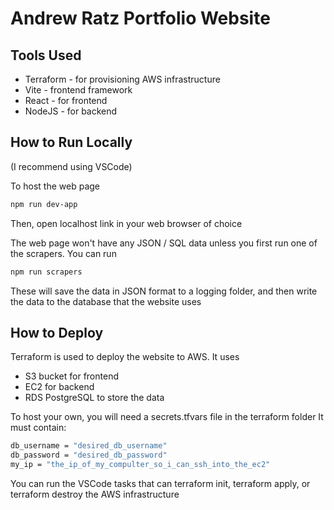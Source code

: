 # Andrew Ratz Portfolio Website

## Tools Used

- Terraform - for provisioning AWS infrastructure
- Vite - frontend framework
- React - for frontend
- NodeJS - for backend

## How to Run Locally

(I recommend using VSCode)

To host the web page
```sh
npm run dev-app
```
Then, open localhost link in your web browser of choice

The web page won't have any JSON / SQL data unless you first run one of the scrapers. You can run
```sh
npm run scrapers
```
These will save the data in JSON format to a logging folder, and then write the data to the database that the website uses

## How to Deploy

Terraform is used to deploy the website to AWS. It uses
- S3 bucket for frontend
- EC2 for backend
- RDS PostgreSQL to store the data

To host your own, you will need a secrets.tfvars file in the terraform folder
It must contain:
```sh
db_username = "desired_db_username"
db_password = "desired_db_password"
my_ip = "the_ip_of_my_compulter_so_i_can_ssh_into_the_ec2"
```

You can run the VSCode tasks that can terraform init, terraform apply, or terraform destroy the AWS infrastructure